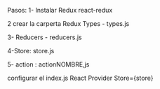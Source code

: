 Pasos:
1- Instalar Redux react-redux

2 crear la carperta Redux
 Types - types.js

3- Reducers - reducers.js
	
4-Store: store.js

5- action : actionNOMBRE,js


configurar el index.js
React Provider Store={store}